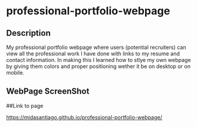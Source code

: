 # professional-portfolio-webpage

## Description
My professional portfolio webpage where users (potential recruiters) can view all the professional work I have done with links to my resume and contact information. In making this I learned how to stlye my own webpage by giving them colors and proper positioning wether it be on desktop or on mobile.

## WebPage ScreenShot

##Link to page

https://midasantiago.github.io/professional-portfolio-webpage/
